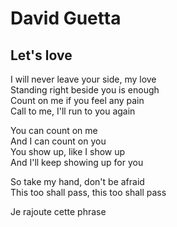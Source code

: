# David Guetta

## Let's love

I will never leave your side, my love <br>
Standing right beside you is enough <br>
Count on me if you feel any pain <br>
Call to me, I'll run to you again <br>

You can count on me <br>
And I can count on you <br>
You show up, like I show up <br>
And I'll keep showing up for you <br>

So take my hand, don't be afraid <br>
This too shall pass, this too shall pass<br>

Je rajoute cette phrase <br>